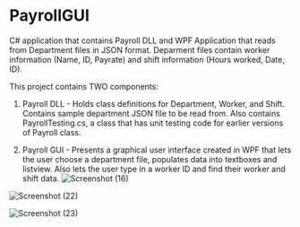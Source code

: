 # PayrollGUI

C# application that contains Payroll DLL and WPF Application that reads from Department files in JSON format.
Deparment files contain worker information (Name, ID, Payrate) and shift information (Hours worked, Date, ID).

This project contains TWO components:
1. Payroll DLL - Holds class definitions for Department, Worker, and Shift. Contains sample department JSON file to be read from.
Also contains PayrollTesting.cs, a class that has unit testing code for earlier versions of Payroll class.

2. Payroll GUI - Presents a graphical user interface created in WPF that lets the user choose a department file, populates
data into textboxes and listview. Also lets the user type in a worker ID and find their worker and shift data. 
![Screenshot (16)](https://user-images.githubusercontent.com/50625576/89061717-2e315800-d333-11ea-8f97-ee5468dccb9c.png)

![Screenshot (22)](https://user-images.githubusercontent.com/50625576/89065911-86b82380-d33a-11ea-9434-7edd4ce1a818.png)

![Screenshot (23)](https://user-images.githubusercontent.com/50625576/89065979-a5b6b580-d33a-11ea-85e1-67477a923cdf.png)
